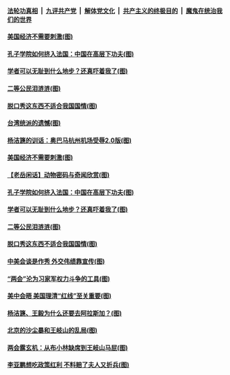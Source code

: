 

####  [法轮功真相](../../../../basic/blob/master/README.md?t=03210631) &nbsp;|&nbsp; [九评共产党](../../../../9ping.md/blob/master/README.md?t=03210631) &nbsp;|&nbsp; [解体党文化](../../../../jtdwh.md/blob/master/README.md?t=03210631)  &nbsp;|&nbsp; [共产主义的终极目的](../../../../gczydzjmd.md/blob/master/README.md?t=03210631) &nbsp;|&nbsp; [魔鬼在统治我们的世界](../../../../mgztzwmdsj.md/blob/master/README.md?t=03210631) 

#### [美国经济不需要刺激(图)](../pages/p4/966105.md?t=03210631) 


#### [孔子学院如何挤入法国：中国在高层下功夫(图)](../pages/p4/966093.md?t=03210631) 

#### [学者可以无耻到什么地步？还真吓着我了(图)](../pages/p4/966091.md?t=03210631) 

#### [二等公民泪涟涟(图)](../pages/p4/966101.md?t=03210631) 

#### [脱口秀这东西不适合我国国情(图)](../pages/p4/966089.md?t=03210631) 

#### [台湾统派的遗憾(图)](../pages/p4/966081.md?t=03210631) 

#### [杨洁篪的训话：奥巴马杭州机场受辱2.0版(图)](../pages/p4/966194.md?t=03210631) 

#### [美国经济不需要刺激(图)](../pages/p4/966105.md?t=03210631) 




#### [【老岳闲话】动物密码与奇闻欣赏(图)](../pages/p4/966112.md?t=03210631) 

#### [孔子学院如何挤入法国：中国在高层下功夫(图)](../pages/p4/966093.md?t=03210631) 

#### [学者可以无耻到什么地步？还真吓着我了(图)](../pages/p4/966091.md?t=03210631) 

#### [二等公民泪涟涟(图)](../pages/p4/966101.md?t=03210631) 

#### [脱口秀这东西不适合我国国情(图)](../pages/p4/966089.md?t=03210631) 

#### [中美会谈是作秀 外交伟绩靠宣传(图)](../pages/p4/966096.md?t=03210631) 


#### [“两会”沦为习家军权力斗争的工具(图)](../pages/p4/966020.md?t=03210631) 

#### [美中会晤 美国理清“红线”至关重要(图)](../pages/p4/965993.md?t=03210631) 

#### [杨洁篪、王毅为什么还要去阿拉斯加？(图)](../pages/p4/966010.md?t=03210631) 

#### [北京的沙尘暴和王岐山的乱局(图)](../pages/p4/965989.md?t=03210631) 

#### [两会露玄机：从布小林缺席到王岐山马屁(图)](../pages/p4/965987.md?t=03210631) 

#### [李亚鹏想吃政策红利 不料赔了夫人又折兵(图)](../pages/p4/965986.md?t=03210631) 


